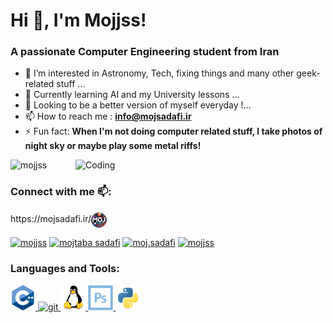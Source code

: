 <h1>Hi 👋, I'm Mojjss!</h1>
<h3>A passionate Computer Engineering student from Iran</h3>

- 👀 I’m interested in Astronomy, Tech, fixing things and many other geek-related stuff ...
- 🌱 Currently learning AI and my University lessons ...
- 💞️ Looking to be a better version of myself everyday !...
- 📫 How to reach me : **info@mojsadafi.ir**
- ⚡ Fun fact: **When I'm not doing computer related stuff, I take photos of night sky or maybe play some metal riffs!**
<img align="right" alt="Coding" width="400" src="https://user-images.githubusercontent.com/62790976/211205524-5f538fe4-678b-4fe7-8d7e-94e4f0a2cba4.gif">
<p align="left"> <img src="https://komarev.com/ghpvc/?username=mojjss&style=for-the-badge&color=blue&label=Profile%20views" alt="mojjss" /> </p>


<h3 align="left">Connect with me 📫:</h3>
https://mojsadafi.ir/<a href="https://moj.sadafi.ir" target="blank"><img align="center" src="https://raw.githubusercontent.com/mojjss/My-first-public-repository/main/_7c290245-7a2e-4b86-bd23-2133f0741a3322%20copy%202.png" alt="the_mojjss" height="25" width="25" /></a> </br>





<a href="https://t.me/mojjss" target="blank"><img align="center" src="https://seeklogo.com/images/T/telegram-logo-AD3D08A014-seeklogo.com.png" alt="mojjss" height="25" width="25" /></a>
<a href="https://www.linkedin.com/in/mojtaba-sadafi-772161188" target="blank"><img align="center" src="https://raw.githubusercontent.com/rahuldkjain/github-profile-readme-generator/master/src/images/icons/Social/linked-in-alt.svg" alt="mojtaba sadafi " height="25" width="25" /></a>
<a href="https://instagram.com/moj.sadafi" target="blank"><img align="center" src="https://raw.githubusercontent.com/rahuldkjain/github-profile-readme-generator/master/src/images/icons/Social/instagram.svg" alt="moj.sadafi" height="25" width="25" /></a>
<a href="https://www.youtube.com/channel/UCAo6-TSu7BjE7hbuzoFZW0w" target="blank"><img align="center" src="https://raw.githubusercontent.com/rahuldkjain/github-profile-readme-generator/master/src/images/icons/Social/youtube.svg" alt="mojjss" height="25" width="25" /></a>

</p>


<p align="left">


<h3 align="left">Languages and Tools:</h3>
<p align="left"> <a href="https://www.w3schools.com/cpp/" target="_blank" rel="noreferrer"> <img src="https://raw.githubusercontent.com/devicons/devicon/master/icons/cplusplus/cplusplus-original.svg" alt="cplusplus" width="40" height="40"/> </a> <a href="https://git-scm.com/" target="_blank" rel="noreferrer"> <img src="https://www.vectorlogo.zone/logos/git-scm/git-scm-icon.svg" alt="git" width="40" height="40"/> </a> <a href="https://www.linux.org/" target="_blank" rel="noreferrer"> <img src="https://raw.githubusercontent.com/devicons/devicon/master/icons/linux/linux-original.svg" alt="linux" width="40" height="40"/> </a> <a href="https://www.photoshop.com/en" target="_blank" rel="noreferrer"> <img src="https://raw.githubusercontent.com/devicons/devicon/master/icons/photoshop/photoshop-line.svg" alt="photoshop" width="40" height="40"/> </a> <a href="https://www.python.org" target="_blank" rel="noreferrer"> <img src="https://raw.githubusercontent.com/devicons/devicon/master/icons/python/python-original.svg" alt="python" width="40" height="40"/> </a> </p>

<!---
mojjss/mojjss is a ✨ special ✨ repository because its `README.md` (this file) appears on your GitHub profile.
You can click the Preview link to take a look at your changes.
mm

--->

